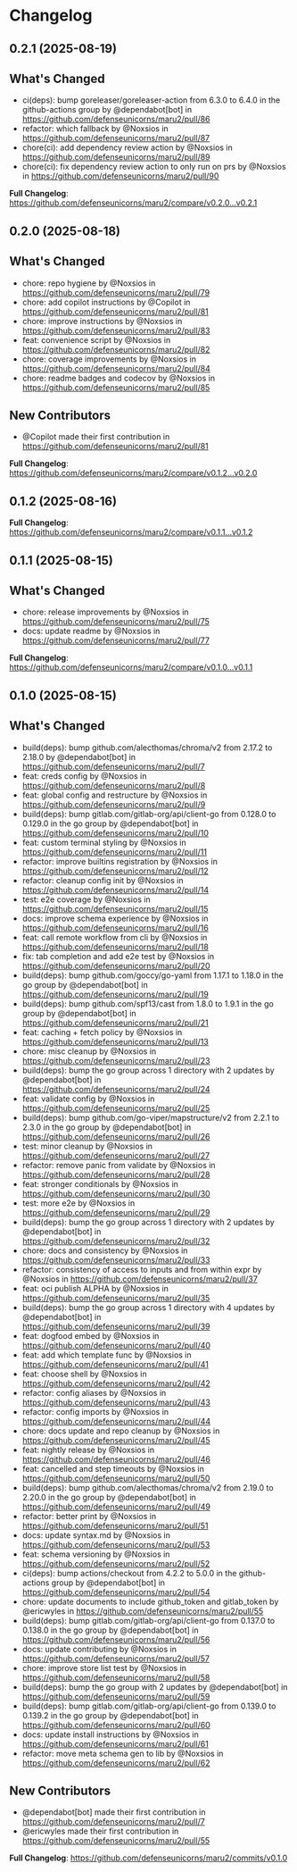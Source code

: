 # Changelog

## 0.2.1 (2025-08-19)

## What's Changed
* ci(deps): bump goreleaser/goreleaser-action from 6.3.0 to 6.4.0 in the github-actions group by @dependabot[bot] in https://github.com/defenseunicorns/maru2/pull/86
* refactor: which fallback by @Noxsios in https://github.com/defenseunicorns/maru2/pull/87
* chore(ci): add dependency review action by @Noxsios in https://github.com/defenseunicorns/maru2/pull/89
* chore(ci): fix dependency review action to only run on prs by @Noxsios in https://github.com/defenseunicorns/maru2/pull/90


**Full Changelog**: https://github.com/defenseunicorns/maru2/compare/v0.2.0...v0.2.1

## 0.2.0 (2025-08-18)

## What's Changed
* chore: repo hygiene by @Noxsios in https://github.com/defenseunicorns/maru2/pull/79
* chore: add copilot instructions by @Copilot in https://github.com/defenseunicorns/maru2/pull/81
* chore: improve instructions by @Noxsios in https://github.com/defenseunicorns/maru2/pull/83
* feat: convenience script by @Noxsios in https://github.com/defenseunicorns/maru2/pull/82
* chore: coverage improvements by @Noxsios in https://github.com/defenseunicorns/maru2/pull/84
* chore: readme badges and codecov by @Noxsios in https://github.com/defenseunicorns/maru2/pull/85

## New Contributors
* @Copilot made their first contribution in https://github.com/defenseunicorns/maru2/pull/81

**Full Changelog**: https://github.com/defenseunicorns/maru2/compare/v0.1.2...v0.2.0

## 0.1.2 (2025-08-16)

**Full Changelog**: https://github.com/defenseunicorns/maru2/compare/v0.1.1...v0.1.2

## 0.1.1 (2025-08-15)

## What's Changed
* chore: release improvements by @Noxsios in https://github.com/defenseunicorns/maru2/pull/75
* docs: update readme by @Noxsios in https://github.com/defenseunicorns/maru2/pull/77


**Full Changelog**: https://github.com/defenseunicorns/maru2/compare/v0.1.0...v0.1.1

## 0.1.0 (2025-08-15)

## What's Changed
* build(deps): bump github.com/alecthomas/chroma/v2 from 2.17.2 to 2.18.0 by @dependabot[bot] in https://github.com/defenseunicorns/maru2/pull/7
* feat: creds config by @Noxsios in https://github.com/defenseunicorns/maru2/pull/8
* feat: global config and restructure by @Noxsios in https://github.com/defenseunicorns/maru2/pull/9
* build(deps): bump gitlab.com/gitlab-org/api/client-go from 0.128.0 to 0.129.0 in the go group by @dependabot[bot] in https://github.com/defenseunicorns/maru2/pull/10
* feat: custom terminal styling by @Noxsios in https://github.com/defenseunicorns/maru2/pull/11
* refactor: improve builtins registration by @Noxsios in https://github.com/defenseunicorns/maru2/pull/12
* refactor: cleanup config init by @Noxsios in https://github.com/defenseunicorns/maru2/pull/14
* test: e2e coverage by @Noxsios in https://github.com/defenseunicorns/maru2/pull/15
* docs: improve schema experience by @Noxsios in https://github.com/defenseunicorns/maru2/pull/16
* feat: call remote workflow from cli by @Noxsios in https://github.com/defenseunicorns/maru2/pull/18
* fix: tab completion and add e2e test by @Noxsios in https://github.com/defenseunicorns/maru2/pull/20
* build(deps): bump github.com/goccy/go-yaml from 1.17.1 to 1.18.0 in the go group by @dependabot[bot] in https://github.com/defenseunicorns/maru2/pull/19
* build(deps): bump github.com/spf13/cast from 1.8.0 to 1.9.1 in the go group by @dependabot[bot] in https://github.com/defenseunicorns/maru2/pull/21
* feat: caching + fetch policy by @Noxsios in https://github.com/defenseunicorns/maru2/pull/13
* chore: misc cleanup by @Noxsios in https://github.com/defenseunicorns/maru2/pull/23
* build(deps): bump the go group across 1 directory with 2 updates by @dependabot[bot] in https://github.com/defenseunicorns/maru2/pull/24
* feat: validate config by @Noxsios in https://github.com/defenseunicorns/maru2/pull/25
* build(deps): bump github.com/go-viper/mapstructure/v2 from 2.2.1 to 2.3.0 in the go group by @dependabot[bot] in https://github.com/defenseunicorns/maru2/pull/26
* test: minor cleanup by @Noxsios in https://github.com/defenseunicorns/maru2/pull/27
* refactor: remove panic from validate by @Noxsios in https://github.com/defenseunicorns/maru2/pull/28
* feat: stronger conditionals by @Noxsios in https://github.com/defenseunicorns/maru2/pull/30
* test: more e2e by @Noxsios in https://github.com/defenseunicorns/maru2/pull/29
* build(deps): bump the go group across 1 directory with 2 updates by @dependabot[bot] in https://github.com/defenseunicorns/maru2/pull/32
* chore: docs and consistency by @Noxsios in https://github.com/defenseunicorns/maru2/pull/33
* refactor: consistency of access to inputs and from within expr by @Noxsios in https://github.com/defenseunicorns/maru2/pull/37
* feat: oci publish ALPHA by @Noxsios in https://github.com/defenseunicorns/maru2/pull/35
* build(deps): bump the go group across 1 directory with 4 updates by @dependabot[bot] in https://github.com/defenseunicorns/maru2/pull/39
* feat: dogfood embed by @Noxsios in https://github.com/defenseunicorns/maru2/pull/40
* feat: add which template func by @Noxsios in https://github.com/defenseunicorns/maru2/pull/41
* feat: choose shell by @Noxsios in https://github.com/defenseunicorns/maru2/pull/42
* refactor: config aliases by @Noxsios in https://github.com/defenseunicorns/maru2/pull/43
* refactor: config imports by @Noxsios in https://github.com/defenseunicorns/maru2/pull/44
* chore: docs update and repo cleanup by @Noxsios in https://github.com/defenseunicorns/maru2/pull/45
* feat: nightly release by @Noxsios in https://github.com/defenseunicorns/maru2/pull/46
* feat: cancelled and step timeouts by @Noxsios in https://github.com/defenseunicorns/maru2/pull/50
* build(deps): bump github.com/alecthomas/chroma/v2 from 2.19.0 to 2.20.0 in the go group by @dependabot[bot] in https://github.com/defenseunicorns/maru2/pull/49
* refactor: better print by @Noxsios in https://github.com/defenseunicorns/maru2/pull/51
* docs: update syntax.md by @Noxsios in https://github.com/defenseunicorns/maru2/pull/53
* feat: schema versioning by @Noxsios in https://github.com/defenseunicorns/maru2/pull/52
* ci(deps): bump actions/checkout from 4.2.2 to 5.0.0 in the github-actions group by @dependabot[bot] in https://github.com/defenseunicorns/maru2/pull/54
* chore: update documents to include github_token and gitlab_token by @ericwyles in https://github.com/defenseunicorns/maru2/pull/55
* build(deps): bump gitlab.com/gitlab-org/api/client-go from 0.137.0 to 0.138.0 in the go group by @dependabot[bot] in https://github.com/defenseunicorns/maru2/pull/56
* docs: update contributing by @Noxsios in https://github.com/defenseunicorns/maru2/pull/57
* chore: improve store list test by @Noxsios in https://github.com/defenseunicorns/maru2/pull/58
* build(deps): bump the go group with 2 updates by @dependabot[bot] in https://github.com/defenseunicorns/maru2/pull/59
* build(deps): bump gitlab.com/gitlab-org/api/client-go from 0.139.0 to 0.139.2 in the go group by @dependabot[bot] in https://github.com/defenseunicorns/maru2/pull/60
* docs: update install instructions by @Noxsios in https://github.com/defenseunicorns/maru2/pull/61
* refactor: move meta schema gen to lib by @Noxsios in https://github.com/defenseunicorns/maru2/pull/62

## New Contributors
* @dependabot[bot] made their first contribution in https://github.com/defenseunicorns/maru2/pull/7
* @ericwyles made their first contribution in https://github.com/defenseunicorns/maru2/pull/55

**Full Changelog**: https://github.com/defenseunicorns/maru2/commits/v0.1.0
